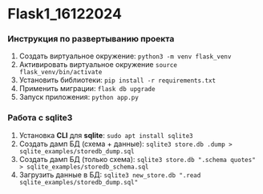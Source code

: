 # Flask1_16122024

### Инструкция по развертыванию проекта
1. Создать виртуальное окружение: `python3 -m venv flask_venv`  
2. Активировать виртуальное окружение `source flask_venv/bin/activate`  
3. Установить библиотеки: `pip install -r requirements.txt`  
4. Применить миграции: `flask db upgrade`
5. Запуск приложения: `python app.py`


### Работа с sqlite3

1. Установка **CLI** для **sqlite**: `sudo apt install sqlite3`  
2. Создать дамп БД (схема + данные): `sqlite3 store.db .dump > sqlite_examples/storedb_dump.sql`  
3. Создать дамп БД (только схема): `sqlite3 store.db ".schema quotes" > sqlite_examples/storedb_schema.sql`  
4. Загрузить данные в БД: `sqlite3 new_store.db ".read sqlite_examples/storedb_dump.sql"`  


